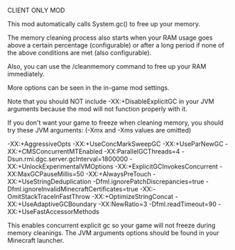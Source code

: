 CLIENT ONLY MOD



This mod automatically calls System.gc() to free up your memory.

The memory cleaning process also starts when your RAM usage goes above a certain percentage (configurable) or after a long period if none of the above conditions are met (also configurable).

Also, you can use the /cleanmemory command to free up your RAM immediately.

 

More options can be seen in the in-game mod settings.

 

Note that you should NOT include -XX:+DisableExplicitGC in your JVM arguments because the mod will not function properly with it.

 

If you don't want your game to freeze when cleaning memory, you should try these JVM arguments: (-Xmx and -Xms values are omitted)

-XX:+AggressiveOpts -XX:+UseConcMarkSweepGC -XX:+UseParNewGC -XX:+CMSConcurrentMTEnabled -XX:ParallelGCThreads=4 -Dsun.rmi.dgc.server.gcInterval=1800000 -XX:+UnlockExperimentalVMOptions -XX:+ExplicitGCInvokesConcurrent -XX:MaxGCPauseMillis=50 -XX:+AlwaysPreTouch -XX:+UseStringDeduplication -Dfml.ignorePatchDiscrepancies=true -Dfml.ignoreInvalidMinecraftCertificates=true -XX:-OmitStackTraceInFastThrow -XX:+OptimizeStringConcat -XX:+UseAdaptiveGCBoundary -XX:NewRatio=3 -Dfml.readTimeout=90 -XX:+UseFastAccessorMethods

This enables concurrent explicit gc so your game will not freeze during memory cleanings. The JVM arguments options should be found in your Minecraft launcher.
